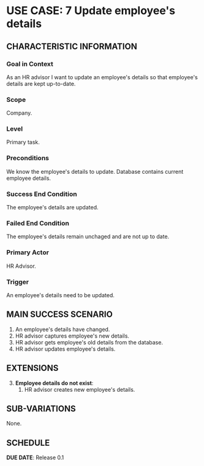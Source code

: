 # USE CASE: 7 Update employee's details

## CHARACTERISTIC INFORMATION

### Goal in Context

As an HR advisor I want to update an employee's details so that employee's details are kept up-to-date.

### Scope

Company.

### Level

Primary task.

### Preconditions

We know the employee's details to update. Database contains current employee details.

### Success End Condition

The employee's details are updated.

### Failed End Condition

The employee's details remain unchaged and are not up to date.

### Primary Actor

HR Advisor.

### Trigger

An employee's details need to be updated.

## MAIN SUCCESS SCENARIO

1. An employee's details have changed.
2. HR advisor captures employee's new details.
3. HR advisor gets employee's old details from the database.
4. HR advisor updates employee's details.

## EXTENSIONS

3. **Employee details do not exist**:
    1. HR advisor creates new employee's details.

## SUB-VARIATIONS

None.

## SCHEDULE

**DUE DATE**: Release 0.1